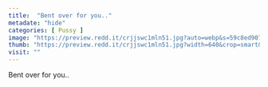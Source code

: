 ```yaml
---
title:  "Bent over for you.."
metadate: "hide"
categories: [ Pussy ]
image: "https://preview.redd.it/crjjswc1mln51.jpg?auto=webp&s=59c8ed90712b80c4238d3c0c28deddaa0b13aeff"
thumb: "https://preview.redd.it/crjjswc1mln51.jpg?width=640&crop=smart&auto=webp&s=4facdf1ad8f908b8f9215504c80bca487492382f"
visit: ""
---
```

Bent over for you..
